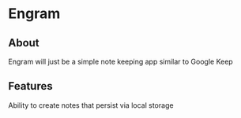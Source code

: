 # Engram

## About
Engram will just be a simple note keeping app similar to Google Keep

## Features
Ability to create notes that persist via local storage